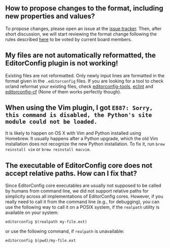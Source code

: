 ## How to propose changes to the format, including new properties and values?

To propose changes, please open an issue at the [issue tracker](https://github.com/editorconfig/editorconfig/issues). Then, after short discussion, we will start reviewing the format change following the rules described [here](https://github.com/editorconfig/editorconfig/wiki/Board-Member) to be voted by current board members.

## My files are not automatically reformatted, the EditorConfig plugin is not working!

Existing files are not reformatted. Only newly input lines are formatted in the format given in the `.editorconfig` files. If you are looking for a tool to check or/and reformat your existing files, check [editorconfig-tools](https://github.com/treyhunner/editorconfig-tools), [eclint](https://github.com/jedmao/eclint) and [editorconfig-cf](https://github.com/xuhdev/editorconfig-cf) (None of them works perfectly though).

## When using the Vim plugin, I got `E887: Sorry, this command is disabled, the Python's site module could not be loaded.`

It is likely to happen on OS X with Vim and Python installed using Homebrew. It usually happens after a Python upgrade, which the old Vim installation does not recognize the new Python installation. To fix it, run `brew reinstall vim` or `brew reinstall macvim`.

## The executable of EditorConfig core does not accept relative paths. How can I fix that?

Since EditorConfig core executables are usually not supposed to be called by humans from command line, we did not support relative paths for simplicity across all implementations of EditorConfig cores. However, if you really need to call it from the command line (e.g., for debugging), you can use the following way to call it on a POSIX system, if the `realpath` utility is available on your system:

    editorconfig $(realpath my-file.ext)

or use the following command, if `realpath` is unavailable:

    editorconfig $(pwd)/my-file.ext